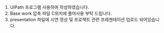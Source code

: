 1. UIPath 프로그램 사용하여 작성하였습니다.
2. Base work 압축 파일 C위치에 풀어사용 부탁 드립니다.
3. presentation 파일에 시연 영상 및 프로젝트 관련 프레젠테이션 업로드 되어있습니다.